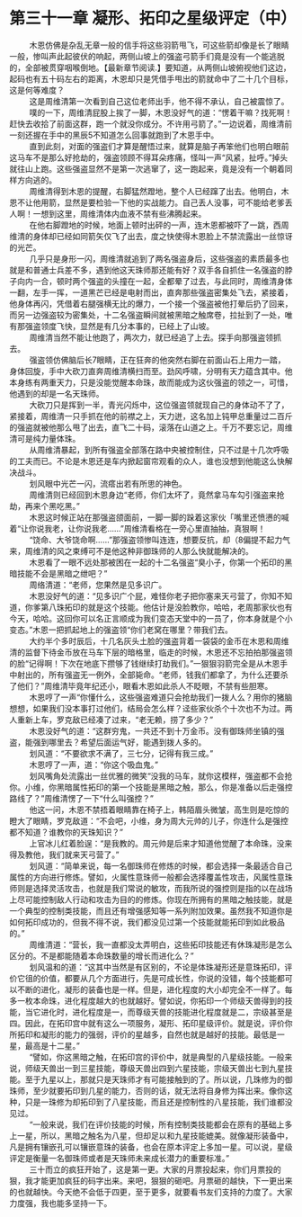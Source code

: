 <h1>第三十一章 凝形、拓印之星级评定（中）</h1>
<div id="content">&nbsp&nbsp&nbsp&nbsp&nbsp&nbsp&nbsp&nbsp
 木恩仿佛是杂乱无章一般的信手将这些羽箭甩飞，可这些箭却像是长了眼睛一般，惨叫声此起彼伏的响起，两侧山坡上的强盗弓箭手们竟是没有一个能逃脱的，全部被贯穿咽喉倒地。【最新章节阅读.】要知道，从两侧山坡俯视他们这边，起码也有五十码左右的距离，木恩却只是凭借手甩出的箭就命中了二十几个目标，这是何等难度？
 <br/>&nbsp&nbsp&nbsp&nbsp&nbsp&nbsp&nbsp&nbsp
 这是周维清第一次看到自己这位老师出手，他不得不承认，自己被震惊了。
 <br/>&nbsp&nbsp&nbsp&nbsp&nbsp&nbsp&nbsp&nbsp
 噗的一下，周维清屁股上挨了一脚，木恩没好气的道：“愣着干嘛？找死啊！赶快去收拾了前面这群，跑一个就没你成分。不许用弓箭了。”一边说着，周维清前一刻还握在手中的黑辰5不知道怎么回事就跑到了木恩手中。
 <br/>&nbsp&nbsp&nbsp&nbsp&nbsp&nbsp&nbsp&nbsp
 直到此刻，对面的强盗们才算是醒悟过来，就算是脑子再笨他们也明白眼前这马车不是那么好抢劫的，强盗领顾不得耳朵疼痛，怪叫一声“风紧，扯呼。”掉头就往山上跑。这些强盗显然不是第一次逃窜了，这一跑起来，竟是没有一个朝着同样方向逃的。
 <br/>&nbsp&nbsp&nbsp&nbsp&nbsp&nbsp&nbsp&nbsp
 周维清得到木恩的提醒，右脚猛然蹬地，整个人已经蹿了出去。他明白，木恩不让他用箭，显然是要检验一下他的实战能力。自己丢人没事，可不能给老爹丢人啊！一想到这里，周维清体内血液不禁有些沸腾起来。
 <br/>&nbsp&nbsp&nbsp&nbsp&nbsp&nbsp&nbsp&nbsp
 在他右脚蹬地的时候，地面上顿时出砰的一声，连木恩都被吓了一跳，西周维清的身体却已经如同箭矢仅飞了出去，度之快使得木恩脸上不禁流露出一丝惊讶的光芒。
 <br/>&nbsp&nbsp&nbsp&nbsp&nbsp&nbsp&nbsp&nbsp
 几乎只是身形一闪，周维清就追到了两名强盗身后，这些强盗的素质最多也就是和普通士兵差不多，遇到他这天珠师那还能有好？双手各自抓住一名强盗的脖子向内一合，顿时两个强盗的头撞在一起，全都晕了过去，与此同时，周维清身体一翻，左手一挥，一道黑芒已经是电射而出，直奔那些强盗密集处飞去，紧接着，他身体再闪，凭借着右腿强横无比的爆力，一个接一个强盗被他打晕后扔了回来，而另一边强盗较为密集处，十二名强盗瞬间就被黑暗之触席卷，拉扯到了一处，唯有那强盗领度飞快，显然是有几分本事的，已经上了山坡。
 <br/>&nbsp&nbsp&nbsp&nbsp&nbsp&nbsp&nbsp&nbsp
 周维清当然不能让他跑了，两次力，就已经追了上去。探手向那强盗领抓去。
 <br/>&nbsp&nbsp&nbsp&nbsp&nbsp&nbsp&nbsp&nbsp
 强盗领仿佛脑后长7眼睛，正在狂奔的他突然右脚在前面山石上用力一踏，身体回旋，手中大砍刀直奔周维清横扫而至。劲风呼啸，分明有天力蕴含其中。他本身练有两重天力，只是没能觉醒本命珠，故而能成为这伙强盗的领之一，可惜，他遇到的却是一名天珠师。
 <br/>&nbsp&nbsp&nbsp&nbsp&nbsp&nbsp&nbsp&nbsp
 大砍刀只是挥到一半，青光闪烁中，这位强盗领就现自己的身体动不了了，紧接着，周维清一只手抓在他的前襟之上，天力迸，这名加上钝甲总重量过二百斤的强盗就被他那么甩了出去，直飞二十码，滚落在山道之上。千万不要忘记，周维清可是纯力量体珠。
 <br/>&nbsp&nbsp&nbsp&nbsp&nbsp&nbsp&nbsp&nbsp
 从周维清暴起，到所有强盗全部落在路中央被控制住，只不过是十几次呼吸的工夫而已。不论是木恩还是车内掀起窗帘观看的众人，谁也没想到他能这么快解决战斗。
 <br/>&nbsp&nbsp&nbsp&nbsp&nbsp&nbsp&nbsp&nbsp
 划风眼中光芒一闪，流瘩出若有所思的神色。
 <br/>&nbsp&nbsp&nbsp&nbsp&nbsp&nbsp&nbsp&nbsp
 周维清则已经回到木恩身边“老师，你们太坏了，竟然拿马车勾引强盗来抢劫，再来个黑吃黑。”
 <br/>&nbsp&nbsp&nbsp&nbsp&nbsp&nbsp&nbsp&nbsp
 木恩这时候正站在那强盗颌面前，一脚一脚的跺着这家伙「嘴里还愤懑的喊着“让你说我老，让你说我老……”周维清看格在一旁心里直抽抽，真狠啊！
 <br/>&nbsp&nbsp&nbsp&nbsp&nbsp&nbsp&nbsp&nbsp
 “饶命、大爷饶命啊……”那强盗领惨叫连连，想要反抗，却（8偏提不起力气来，周维清的风之束缚可不是他这种非御珠师的人那么快就能解决的。
 <br/>&nbsp&nbsp&nbsp&nbsp&nbsp&nbsp&nbsp&nbsp
 木恩看了一眼不远处那被困在一起的十二名强盗“臭小子，你第一个拓印的黑暗技能不会是黑暗之绁吧？”
 <br/>&nbsp&nbsp&nbsp&nbsp&nbsp&nbsp&nbsp&nbsp
 周络清道：“老师，您果然是见多识广。
 <br/>&nbsp&nbsp&nbsp&nbsp&nbsp&nbsp&nbsp&nbsp
 木恩没好气的道：“见多识广个屁，难怪你老子把你塞来天弓营了，你知不知道，你爹第八珠拓印的就是这个技能。他估计是没脸教你，哈哈，老周那家伙也有今天，哈哈。这回你可以名正言顺成为我们变态天堂中的一员了，你本身就是个小变态。”木恩一把抓起地上的强盗领“你们老窝在哪里？带我们去。
 <br/>&nbsp&nbsp&nbsp&nbsp&nbsp&nbsp&nbsp&nbsp
 大约半个多时辰后，十几名灰头土脸的强盗背着一袋袋的金币在木恩和周维清的监督下待金币放在马车下层的暗格里，临走的时候，木恩还不忘拍拍那强盗领的脸“记得啊！下次在地底下攒够了钱继续打劫我们。”一狠狠羽箭完全是从木恩手中射出的，所有强盗无一例外，全部毙命。“老师，钱我们都拿了，为什么还要杀了他们？”周维清毕竟年纪还小，眼看木恩如此杀人不眨眼，不禁有些胆寒。
 <br/>&nbsp&nbsp&nbsp&nbsp&nbsp&nbsp&nbsp&nbsp
 木恩哼了一声“你懂什么，这些强盗难道只会抢劫我们一拨人么？用你的猪脑想想，如果我们没本事打过他们，结局会怎么样？迳些家伙杀个十次也不为过。两人重新上车，罗克敌已经凑了过来，“老无赖，捞了多少？”
 <br/>&nbsp&nbsp&nbsp&nbsp&nbsp&nbsp&nbsp&nbsp
 木恩没好气的道：“这群穷鬼，一共还不到十万金币。没有御珠师坐镇的强盗，能强到哪里去？希望后面运气好，能遇到拨人多的。
 <br/>&nbsp&nbsp&nbsp&nbsp&nbsp&nbsp&nbsp&nbsp
 划风道：“不要欲求不满了，三七分，记得有我三成。”
 <br/>&nbsp&nbsp&nbsp&nbsp&nbsp&nbsp&nbsp&nbsp
 木恩哼了一声，道：“你这个吸血鬼。”
 <br/>&nbsp&nbsp&nbsp&nbsp&nbsp&nbsp&nbsp&nbsp
 划风嘴角处流露出一丝优雅的微笑“没我的马车，就你这模样，强盗都不会抢你。小维，你黑暗属性拓印的第一个技能是黑暗之触，那么，你是准备以后走强控路线了？”周维清愣了一下“什么叫强控？”
 <br/>&nbsp&nbsp&nbsp&nbsp&nbsp&nbsp&nbsp&nbsp
 他这一问，木恩不禁捂着眼睛靠在椅子上，韩陌眉头微皱，高生则是吃惊的瞪大了眼睛，罗克敌道：“不会吧，小维，身为周大元帅的儿子，你连什么是强控都不知道？谁教你的天珠知识？”
 <br/>&nbsp&nbsp&nbsp&nbsp&nbsp&nbsp&nbsp&nbsp
 上官冰儿红着脸逞：“是我教的。周元帅是后来才知道他觉醒了本命珠，没来得及教他，我们就来天弓营了。”
 <br/>&nbsp&nbsp&nbsp&nbsp&nbsp&nbsp&nbsp&nbsp
 划风道：“简单来说，每一名御珠师在修炼的时候，都会选择一条最适合自己属性的方向进行修炼。譬如，火属性意珠师一般都会选择覆盖性攻击，风属性意珠师则是选择灵活攻击，也就是我们常说的敏攻，而我所说的强控则是指的以在战场上尽可能控制敌人行动和攻击为目的的修炼。你现在所拥有的黑暗之触技能，就是一个典型的控制类技能，而且还有增强感知等一系列附加效果。虽然我不知道你是如何拓印成功的，但我不得不说，我们都没见过第一个技能就能拓印到如此极品的。”
 <br/>&nbsp&nbsp&nbsp&nbsp&nbsp&nbsp&nbsp&nbsp
 周维清道：“营长，我一直都没太弄明白，这些拓印技能还有休珠凝形是怎么区分的。不是都能随着本命珠数量的增长而进化么？”
 <br/>&nbsp&nbsp&nbsp&nbsp&nbsp&nbsp&nbsp&nbsp
 划风温和的道：“这其中当然是有区别的，不论是体珠凝形还是意珠拓印，评价它徂的价值，都要从几个方面进行，先是可成长性，你说的没错，每个技能都可以不断的进化，凝形的装备也是一样。但是，进化程度的大小却完全不一样了。每多一枚本命珠，进化程度越大的也就越好。譬如说，你拓印一个师级天兽得到的技能，当它进化时，进化程度是一，而尊级天兽的技能进化程度就是二，宗级甚至是四。因此，在拓印宫中就有这么一项服务，凝形、拓印星级评价。就是说，评价你所拓印和凝形的能力的强弱，评价的星越多，自然也就是越好的技能。最低是一星，最高是十二星。”
 <br/>&nbsp&nbsp&nbsp&nbsp&nbsp&nbsp&nbsp&nbsp
 “譬如，你这黑暗之触，在拓印宫的评价中，就是典型的八星级技能。一般来说，师级天兽出一到三星技能，尊级天兽出四到六星技能，宗级天兽出七到九星技能。至于九星以上，那就只是天珠师才有可能接触到的了。所以说，几珠修为的御珠师，至少就要拓印到几星的能力，否则的话，就无法将自身修为挥出来。像你这种，只是一珠修为却拓印到了八星技能，而且还是控制性的八星技能，我们谁都没见过。
 <br/>&nbsp&nbsp&nbsp&nbsp&nbsp&nbsp&nbsp&nbsp
 “一般来说，我们在评价技能的时候，所有控制类技能都会在原有的基础上多上一星，所以，黑暗之触名为八星，但却足以和九星技能媲美。就像凝形装备中，凡是拥有镶嵌孔可以镶嵌意珠的装备，也会在原本评定上多加一星。可以说，星级评定是衡量一名御珠师或者是天珠师未来成长潜力的重要标准。”
 <br/>&nbsp&nbsp&nbsp&nbsp&nbsp&nbsp&nbsp&nbsp
 三十而立的疯狂开始了，这是第一更。大家的月票投起来，你们月票投的狠，我才能更加疯狂的码字出来。来吧，狠狠的砸吧。月票砸的越快，下一更出来的也就越快。今天绝不会低于四更，至于更多，就要看书友们支持的力度了。大家力度强，我也能多坚持一下。
 <br/>&nbsp&nbsp&nbsp&nbsp&nbsp&nbsp&nbsp&nbsp
 <br/>&nbsp&nbsp&nbsp&nbsp&nbsp&nbsp&nbsp&nbsp
</div>
